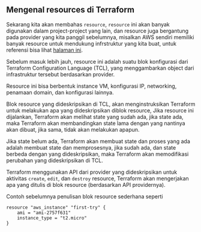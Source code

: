 ## Mengenal resources di Terraform

Sekarang kita akan membahas `resource`, `resource` ini akan banyak digunakan dalam project-project yang lain, dan resource juga bergantung pada provider yang kita panggil sebelumnya, misalkan AWS sendiri memiliki banyak resource untuk mendukung infrstruktur yang kita buat, untuk referensi bisa lihat [halaman ini](https://www.terraform.io/docs/providers/aws/index.html).

Sebelum masuk lebih jauh, resource ini adalah suatu blok konfigurasi dari Terraform Configuration Language (TCL), yang menggambarkan object dari infrastruktur tersebut berdasarkan provider.

Resource ini bisa berbentuk instance VM, konfigurasi IP, networking, penamaan domain, dan konfigurasi lainnya.

Blok resource yang dideskripsikan di TCL, akan menginstruksikan Terraform untuk melakukan apa yang dideskripsikan diblok resource, Jika resource ini dijalankan, Terraform akan melihat state yang sudah ada, jika state ada, maka Terraform akan membandingkan state lama dengan yang nantinya akan dibuat, jika sama, tidak akan melakukan apapun.

Jika state belum ada, Terraform akan membuat state dan proses yang ada adalah membuat state dan memprosesnya, jika sudah ada, dan state berbeda dengan yang dideskripsikan, maka Terraform akan memodifikasi perubahan yang dideskripsikan di TCL.

Terraform menggunakan API dari provider yang dideskripsikan untuk aktivitas `create`, `edit`, dan `destroy` resource, Terraform akan mengerjakan apa yang ditulis di blok resource (berdasarkan API providernya).

Contoh sebelumnya penulisan blok resource sederhana seperti

```hcl
resource "aws_instance" "first-try" {
	ami = "ami-2757f631"
	instance_type = "t2.micro"
}
```

